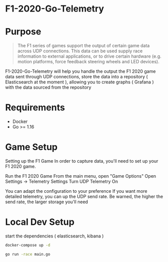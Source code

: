 # F1-2020-Go-Telemetry

# Purpose
> The F1 series of games support the output of certain game data across UDP connections. This data can be used supply race information to external applications, or to drive certain hardware (e.g. motion platforms, force feedback steering wheels and LED devices).

F1-2020-Go-Telemetry will help you handle the output the F1 2020 game data sent through UDP connections, store the data into a repository ( Elasticsearch at the moment ), allowing you to create graphs ( Grafana ) with the data sourced from the repository

# Requirements
- Docker
- Go >= 1.16

# Game Setup

Setting up the F1 Game
In order to capture data, you'll need to set up your F1 2020 game.

Run the F1 2020 Game
From the main menu, open "Game Options"
Open Settings -> Telemetry Settings
Turn UDP Telemetry On


You can adapt the configuration to your preference
If you want more detailed telemetry, you can up the UDP send rate. Be warned, the higher the send rate, the larger storage you'll need


# Local Dev Setup

start the dependencies ( elasticsearch, kibana )
```bash
docker-compose up -d
```

```bash
go run -race main.go
```
